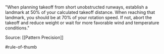"When planning takeoff from short unobstructed runways, establish a landmark at 50% of your calculated takeoff distance. When reaching that landmark, you should be at 70% of your rotation speed. If not, abort the takeoff and reduce weight or wait for more favorable wind and temperature conditions."

Source: [[Pattern Precision]]

#rule-of-thumb